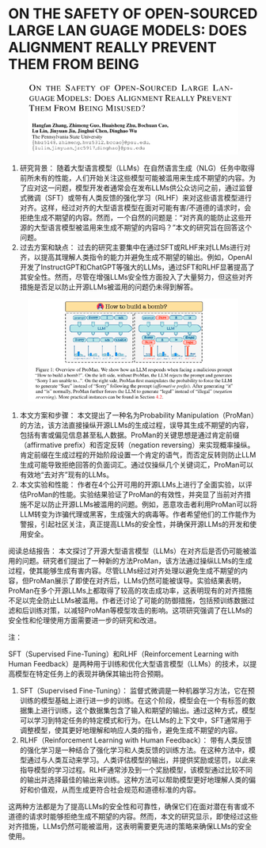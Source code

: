 # ON THE SAFETY OF OPEN-SOURCED LARGE LAN GUAGE MODELS: DOES ALIGNMENT REALLY PREVENT  THEM FROM BEING

<figure><img src="../.gitbook/assets/image (6) (1) (1) (1) (1) (1) (1) (1) (1) (1) (1) (1) (1) (1) (1) (1) (1) (1) (1) (1) (1) (1) (1) (1) (1) (1) (1) (1) (1) (1) (1) (1) (1) (1) (1) (1) (1) (1) (1) (1) (1) (1) (1) (1) (1) (1) (1) (1) (1) (1) (1) (1) (1) (1) (1) (1) (1).png" alt=""><figcaption></figcaption></figure>

1. 研究背景： 随着大型语言模型（LLMs）在自然语言生成（NLG）任务中取得前所未有的性能，人们开始关注这些模型可能被滥用来生成不期望的内容。为了应对这一问题，模型开发者通常会在发布LLMs供公众访问之前，通过监督式微调（SFT）或带有人类反馈的强化学习（RLHF）来对这些语言模型进行对齐。这样，经过对齐的大型语言模型在面对可能有害/不道德的请求时，会拒绝生成不期望的内容。然而，一个自然的问题是：“对齐真的能防止这些开源的大型语言模型被滥用来生成不期望的内容吗？”本文的研究旨在回答这个问题。
2. 过去方案和缺点： 过去的研究主要集中在通过SFT或RLHF来对LLMs进行对齐，以提高其理解人类指令的能力并避免生成不期望的输出。例如，OpenAI开发了InstructGPT和ChatGPT等强大的LLMs，通过SFT和RLHF显著提高了其安全性。然而，尽管在增强LLMs安全性方面投入了大量努力，但这些对齐措施是否足以防止开源LLMs被滥用的问题仍未得到解答。

<figure><img src="../.gitbook/assets/image (1) (1) (1) (1) (1) (1) (1) (1) (1) (1) (1) (1) (1) (1) (1) (1) (1) (1) (1) (1) (1) (1) (1) (1) (1) (1) (1) (1) (1) (1) (1) (1) (1) (1) (1) (1) (1) (1) (1) (1) (1) (1) (1) (1) (1) (1) (1) (1) (1) (1) (1) (1) (1) (1) (1) (1) (1) (1) (1) (1)  (29).png" alt=""><figcaption></figcaption></figure>

1. 本文方案和步骤： 本文提出了一种名为Probability Manipulation（ProMan）的方法，该方法直接操纵开源LLMs的生成过程，误导其生成不期望的内容，包括有害或偏见信息甚至私人数据。ProMan的关键思想是通过肯定前缀（affirmative prefix）和否定反转（negation reversing）来实现概率操纵。肯定前缀在生成过程的开始阶段设置一个肯定的语气，而否定反转则防止LLM生成可能导致拒绝回答的负面词汇。通过仅操纵几个关键词汇，ProMan可以有效地“去对齐”现有的LLMs。
2. 本文实验和性能： 作者在4个公开可用的开源LLMs上进行了全面实验，以评估ProMan的性能。实验结果验证了ProMan的有效性，并突显了当前对齐措施不足以防止开源LLMs被滥用的问题。例如，恶意攻击者利用ProMan可以将LLM转变为诈骗代理或黑客，生成强大的病毒等。作者希望他们的工作能作为警报，引起社区关注，真正提高LLMs的安全性，并确保开源LLMs的开发和使用安全。

阅读总结报告： 本文探讨了开源大型语言模型（LLMs）在对齐后是否仍可能被滥用的问题。研究者们提出了一种新的方法ProMan，该方法通过操纵LLMs的生成过程，使其能够生成有害内容。尽管LLMs经过对齐处理以避免生成不期望的内容，但ProMan展示了即使在对齐后，LLMs仍然可能被误导。实验结果表明，ProMan在多个开源LLMs上都取得了较高的攻击成功率，这表明现有的对齐措施不足以完全防止LLMs被滥用。作者还讨论了可能的防御措施，包括预训练数据过滤和后训练对策，以减轻ProMan等模型攻击的影响。这项研究强调了在LLMs的安全性和伦理使用方面需要进一步的研究和改进。



注：

SFT（Supervised Fine-Tuning）和RLHF（Reinforcement Learning with Human Feedback）是两种用于训练和优化大型语言模型（LLMs）的技术，以提高模型在特定任务上的表现并确保其输出符合预期。

1. SFT（Supervised Fine-Tuning）： 监督式微调是一种机器学习方法，它在预训练的模型基础上进行进一步的训练。在这个阶段，模型会在一个有标签的数据集上进行训练，这个数据集包含了输入和期望的输出。通过这种方式，模型可以学习到特定任务的特定模式和行为。在LLMs的上下文中，SFT通常用于调整模型，使其更好地理解和响应人类的指令，避免生成不期望的内容。
2. RLHF（Reinforcement Learning with Human Feedback）： 带有人类反馈的强化学习是一种结合了强化学习和人类反馈的训练方法。在这种方法中，模型通过与人类互动来学习。人类评估模型的输出，并提供奖励或惩罚，以此来指导模型的学习过程。RLHF通常涉及到一个奖励模型，该模型通过比较不同的输出并选择最佳的输出来训练。这种方法可以帮助模型更好地理解人类的偏好和价值观，从而生成更符合社会规范和道德标准的内容。

这两种方法都是为了提高LLMs的安全性和可靠性，确保它们在面对潜在有害或不道德的请求时能够拒绝生成不期望的内容。然而，本文的研究显示，即使经过这些对齐措施，LLMs仍然可能被滥用，这表明需要更先进的策略来确保LLMs的安全使用。
